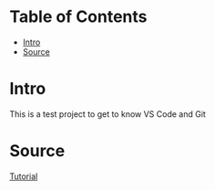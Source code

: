 
# Table of Contents <!-- omit in toc -->
- [Intro](#intro)
- [Source](#source)

# Intro
This is a test project to get to know VS Code and Git
# Source
[Tutorial](https://code.visualstudio.com/docs/sourcecontrol/overview#:~:text=You%20can%20create%20and%20checkout,tags%20in%20the%20current%20repository.)